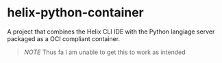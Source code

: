 # helix-python-container

A project that combines the Helix CLI IDE with the Python langiage server packaged as a OCI compliant container.

> *NOTE*
> Thus fa I am unable to get this to work as intended



